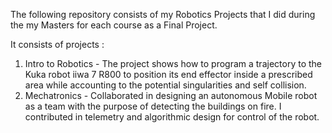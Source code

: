 The following repository consists of my Robotics Projects that I did during the my Masters for each course as a Final Project.

It consists of  projects :
  1. Intro to Robotics - The project shows how to program a trajectory to the Kuka robot iiwa 7 R800 to position its end effector inside a prescribed area while accounting to the potential singularities and self collision.
  2. Mechatronics - Collaborated in designing an autonomous Mobile robot as a team with the purpose of detecting the buildings on fire. I contributed in telemetry and algorithmic design for control of the robot.
     
